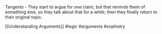 Tangents - They start to argue for one claim, but that reminds them of something else, so they talk about that for a while; then they finally return to their original topic.

[[Understanding Arguments]]
#logic #arguments #sophistry 